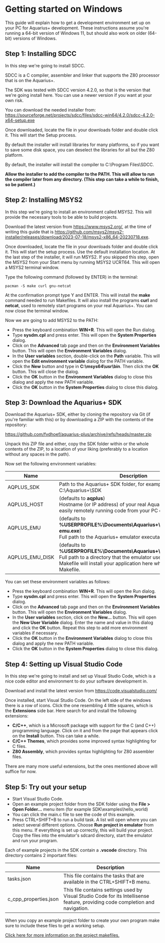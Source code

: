 # Getting started on Windows

This guide will explain how to get a development environment set up on your PC for Aquarius+ development.
These instructions assume you're running a 64-bit version of Windows 11, but should also work on older (64-bit) versions of Windows.

## Step 1: Installing SDCC

In this step we're going to install SDCC.

SDCC is a C compiler, assembler and linker that supports the Z80 processor that is on the Aquarius+.

The SDK was tested with SDCC version 4.2.0, so that is the version that we're going install here. You can use a newer version if you want at your own risk.

You can download the needed installer from:
https://sourceforge.net/projects/sdcc/files/sdcc-win64/4.2.0/sdcc-4.2.0-x64-setup.exe

Once downloaded, locate the file in your downloads folder and double click it. This will start the Setup process.

By default the installer will install libraries for many platforms, so if you want to save some disk space, you can deselect the libraries for all but the Z80 platform.

By default, the installer will install the compiler to C:\Program Files\SDCC.

**Allow the installer to add the compiler to the PATH. This will allow to run the compiler later from any directory. (This step can take a while to finish, so be patient.)**

## Step 2: Installing MSYS2

In this step we're going to install an environment called MSYS2. This will provide the necessary tools to be able to build projects.

Download the latest version from https://www.msys2.org/, at the time of writing this guide that is https://github.com/msys2/msys2-installer/releases/download/2023-07-18/msys2-x86_64-20230718.exe.

Once downloaded, locate the file in your downloads folder and double click it. This will start the setup process. Use the default installation location. At the last step of the installer, it will run MSYS2. If you skipped this step, open the MSYS2 from your Start menu by running MSYS2 UCRT64. This will open a MSYS2 terminal window.

Type the following command (followed by ENTER) in the terminal:
```
pacman -S make curl gnu-netcat
```
At the confirmation prompt type Y and ENTER.
This will install the **make** command needed to run Makefiles. It will also install the programs **curl** and **netcat**, used to remotely start programs on your real Aquarius+. You can now close the terminal window.

Now we are going to add MSYS2 to the PATH:

- Press the keyboard combination **WIN+R**. This will open the Run dialog.
- Type **sysdm.cpl** and press enter. This will open the **System Properties** dialog.
- Click on the **Advanced** tab page and then on the **Environment Variables** button. This will open the **Environment Variables** dialog.
- In the **User variables** section, double-click on the **Path** variable. This will open the **Edit environment variable** dialog for the PATH variable.
- Click the **New** button and type in **C:\msys64\usr\bin**. Then click the **OK** button. This will close the dialog.
- Click the **OK** button in the **Environment Variables** dialog to close this dialog and apply the new PATH variable.
- Click the **OK** button in the **System Properties** dialog to close this dialog.

## Step 3: Download the Aquarius+ SDK

Download the Aquarius+ SDK, either by cloning the repository via Git (if you're familiar with this) or by downloading a ZIP with the contents of the repository:

https://github.com/fvdhoef/aquarius-plus/archive/refs/heads/master.zip

Unpack this ZIP file and either, copy the SDK folder within or the whole contents of the ZIP, to a location of your liking (preferably to a location without any spaces in the path).

Now set the following environment variables:

| Name            | Description                                                                                                                                                                                               |
| --------------- | --------------------------------------------------------------------------------------------------------------------------------------------------------------------------------------------------------- |
| AQPLUS_SDK      | Path to the Aquarius+ SDK folder, for example C:\Aquarius+\SDK                                                                                                                                            |
| AQPLUS_HOST     | (defaults to **aqplus**)<br>Hostname (or IP address) of your real Aquarius+. Used for easily remotely running code from your PC on your Aquarius+.                                                               |
| AQPLUS_EMU      | (defaults to **%USERPROFILE%\\Documents\\Aquarius+\\Emulator\\aquarius-emu.exe**)<br>Full path to the Aquarius+ emulator executable.                                                                                |
| AQPLUS_EMU_DISK | (defaults to **%USERPROFILE%\\Documents\\Aquarius+\\Emulator\\sdcard\\**)<br>Full path to a directory that the emulator uses as disk. The Makefile will install your application here when you run it via the Makefile. |

You can set these environment variables as follows:

- Press the keyboard combination **WIN+R**. This will open the Run dialog.
- Type **sysdm.cpl** and press enter. This will open the **System Properties** dialog.
- Click on the **Advanced** tab page and then on the **Environment Variables** button. This will open the **Environment Variables** dialog.
- In the **User variables** section, click on the **New...** button. This will open the **New User Variable** dialog. Enter the name and value in this dialog and click the **OK** button. Repeat this step to add more environment variables if necessary.
- Click the **OK** button in the **Environment Variables** dialog to close this dialog and apply the new PATH variable.
- Click the **OK** button in the **System Properties** dialog to close this dialog.

## Step 4: Setting up Visual Studio Code

In this step we're going to install and set up Visual Studio Code, which is a nice code editor and environment to do your software development in.

Download and install the latest version from https://code.visualstudio.com/

Once installed, start Visual Studio Code.
On the left side of the windows there is a row of icons. Click the one resembling 4 little squares, which is the **Extensions** side bar. Here search for and install the following extensions:

- **C/C++**, which is a Microsoft package with support for the C (and C++) programming language. Click on it and from the page that appears click on the **Install** button. This can take a while.
- **C/C++ Themes**, which provides some improved syntax highlighting for C files.
- **Z80 Assembly**, which provides syntax highlighting for Z80 assembler files.

There are many more useful extensions, but the ones mentioned above will suffice for now.

## Step 5: Try out your setup

- Start Visual Studio Code.
- Open an example project folder from the SDK folder using the **File > Open Folder...** menu item (for example SDK\examples\hello_world)
- You can click the main.c file to see the code of this example.
- Press CTRL+SHIFT+B to run a build task. A list will open where you can select several different options. Choose **Run project in emulator** from this menu. If everything is set up correctly, this will build your project. Copy the files into the emulator's sdcard directory, start the emulator and run your program.

Each of example projects in the SDK contain a **.vscode** directory. This directory contains 2 important files:

| Name                  | Description                                                                                                                    |
| --------------------- | ------------------------------------------------------------------------------------------------------------------------------ |
| tasks.json            | This file contains the tasks that are available in the CTRL+SHIFT+B menu.                                                      |
| c_cpp_properties.json | This file contains settings used by Visual Studio Code for its Intellisense feature, providing code completion and navigation. |

When you copy an example project folder to create your own program make sure to include these files to get a working setup.

[Click here for more information on the project makefiles.](project_makefiles.md)
